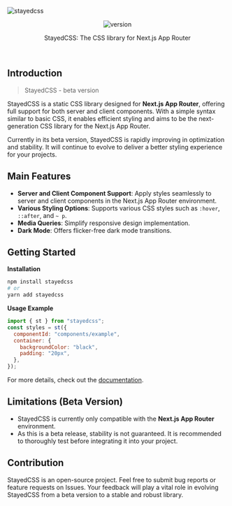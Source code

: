 ![stayedcss](https://img1.daumcdn.net/thumb/R1280x0/?scode=mtistory2&fname=https%3A%2F%2Fblog.kakaocdn.net%2Fdn%2FccWzLp%2FbtsLiB8N2zD%2FzpDz5HKEHjlXrhGlZ4GBJK%2Fimg.png)

<div align="center">

![version](<https://img.shields.io/badge/npm-0.0.1(beta)-blue>)

StayedCSS: The CSS library for Next.js App Router

</div>

<br/>

## Introduction

> StayedCSS - beta version

StayedCSS is a static CSS library designed for **Next.js App Router**, offering full support for both server and client components. With a simple syntax similar to basic CSS, it enables efficient styling and aims to be the next-generation CSS library for the Next.js App Router.

Currently in its beta version, StayedCSS is rapidly improving in optimization and stability. It will continue to evolve to deliver a better styling experience for your projects.

## Main Features

- **Server and Client Component Support**: Apply styles seamlessly to server and client components in the Next.js App Router environment.
- **Various Styling Options**: Supports various CSS styles such as `:hover`, `::after`, and `~ p`.
- **Media Queries**: Simplify responsive design implementation.
- **Dark Mode**: Offers flicker-free dark mode transitions.

## Getting Started

**Installation**

```bash
npm install stayedcss
# or
yarn add stayedcss
```

**Usage Example**

```jsx
import { st } from "stayedcss";
const styles = st({
  componentId: "components/example",
  container: {
    backgroundColor: "black",
    padding: "20px",
  },
});
```

For more details, check out the [documentation](https://stayedcss.vercel.app/docs/getting-started/introduction).

## Limitations (Beta Version)

- StayedCSS is currently only compatible with the **Next.js App Router** environment.
- As this is a beta release, stability is not guaranteed. It is recommended to thoroughly test before integrating it into your project.

## Contribution

StayedCSS is an open-source project. Feel free to submit bug reports or feature requests on Issues. Your feedback will play a vital role in evolving StayedCSS from a beta version to a stable and robust library.
